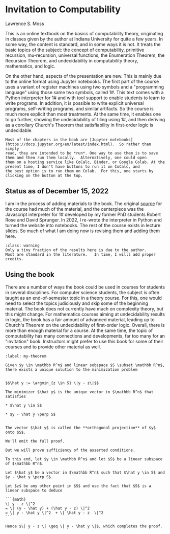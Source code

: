 # Invitation to Computability 

Lawrence S. Moss

This is an online textbook on the basics of computability theory, originating in classes given by the author at Indiana University for quite a few years.  In some way, the content is standard, and in some ways it is not. It treats the basic topics of the subject: the concept of computability, primitive recursion, mu-recursion, universal functions, the Enumeration Theorem, the Recursion Theorem, and undecidability in computability theory, mathematics, and logic.

On the other hand, aspects of the presentation are new.  This is mainly due to the online format using Jupyter notebooks.  The first part of the course uses a variant of register machines using two symbols and a "programming language" using those same two symbols, called 1#.  This text comes with a Python interpreter for 1# and with tool support to enable students to learn to write programs.  In addition, it is possible to write explicit universal programs, self-writing programs, and similar artifacts.  So the course is much more explicit than most treatments.   At the same time, it enables one to go further, showing the undecidability of tiling using 1#, and then deriving as a corollary Church's Theorem that satisfiability in first-order logic is undecidable.

```{tip}
Most of the chapters in the book are [Jupyter notebooks](https://docs.jupyter.org/en/latest/index.html).  So rather than simply
read, they are intended to be *run*. One way to use them is to save them and then run them locally.  Alternatively, one could open
them on a hosting service like CoCalc, Binder, or Google Colab. At the present time, I don't have buttons to run it on CoCalc, and
the best option is to run them on Colab.  For this, one starts by clicking on the button at the top.
```


## Status as of December 15, 2022

I am in the process of adding materials to the book.  The original [source](https://iulg.sitehost.iu.edu/trm) for the course had 
much of the material, and the centerpiece was the Javascript interpreter for 1# developed by my former PhD students Robert Rose and 
David Sprunger. In 2022, I re-wrote the interpreter in Python and turned the website into notebooks.  The rest of the course exists 
in lecture slides.  So much of what I am doing now is revising them and adding them here.

```{admonition} Credits
:class: warning
Only a tiny fraction of the results here is due to the author.
Most are standard in the literature.   In time, I willl add proper credits.
```


## Using the book

There are a number of ways the book could be used in courses for students in several disciplines.  For computer science students,
the subject is often taught as an end-of-semester topic in a theory course.  For this, one would need to select the topics
judiciously and skip some of the beginning material. The book does not currently have much on complexity theory, but this might
change. For mathematics courses aiming at undecidability results in logic, the book has a fair amount of advanced material, leading
up to Church's Theorem on the undecidability of first-order logic.  Overall, there is more than enough material for a course. At the
same time, the topic of computability has many connections and developments, far too many for an "invitation" book. Instructors
might prefer to use this book for some of their courses and to provide other material as well.


````{prf:theorem} Orthogonal-Projection-Theorem
:label: my-theorem

Given $y \in \mathbb R^n$ and linear subspace $S \subset \mathbb R^n$,
there exists a unique solution to the minimization problem


$$\hat y := \argmin_{z \in S} \|y - z\|$$

The minimizer $\hat y$ is the unique vector in $\mathbb R^n$ that satisfies

* $\hat y \in S$

* $y - \hat y \perp S$


The vector $\hat y$ is called the **orthogonal projection** of $y$ onto $S$.
````


````{prf:proof}
We'll omit the full proof.

But we will prove sufficiency of the asserted conditions.

To this end, let $y \in \mathbb R^n$ and let $S$ be a linear subspace of $\mathbb R^n$.

Let $\hat y$ be a vector in $\mathbb R^n$ such that $\hat y \in S$ and $y - \hat y \perp S$.

Let $z$ be any other point in $S$ and use the fact that $S$ is a linear subspace to deduce

```{math}
\| y - z \|^2
= \| (y - \hat y) + (\hat y - z) \|^2
= \| y - \hat y \|^2  + \| \hat y - z  \|^2
```

Hence $\| y - z \| \geq \| y - \hat y \|$, which completes the proof.
````


